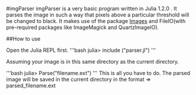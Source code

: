 #imgParser
imgParser is a very basic program written in Julia 1.2.0 .
It parses the image in such a way that pixels above a particular threshold will be changed to black.
It makes use of the package [Images](https://github.com/JuliaImages/Images.jl) and FileIO(with pre-required packages like ImageMagick and QuartzImageIO).

##How to use

Open the Julia REPL first.
'''bash
julia> include ("parser.jl")
'''

Assuming your image is in this same directory as the current directory.

'''bash
julia> Parse("filename.ext")
'''
This is all you have to do. The parsed image will be saved in the current directory in the format => parsed_filename.ext